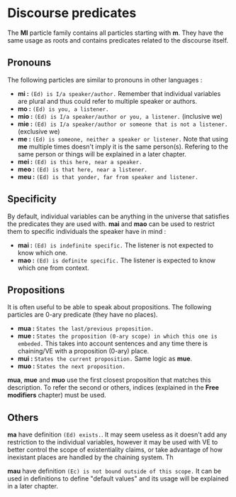# Discourse predicates

The __MI__ particle family contains all particles starting with __m__. They
have the same usage as roots and contains predicates related to the discourse
itself. 

## Pronouns

The following particles are similar to pronouns in other languages :

- __mi :__ `(Ed) is I/a speaker/author.` Remember that individual variables are
  plural and thus could refer to multiple speaker or authors.
- __mo :__ `(Ed) is you, a listener.`
- __mio :__ `(Ed) is I/a speaker/author or you, a listener.` (inclusive we)
- __mie :__ `(Ed) is I/a speaker/author or someone that is not a listener.`
  (exclusive we)
- __me :__ `(Ed) is someone, neither a speaker or listener.` Note that using
  __me__ multiple times doesn't imply it is the same person(s). Refering to the
  same person or things will be explained in a later chapter.
- __mei :__ `(Ed) is this here, near a speaker.`
- __meo :__ `(Ed) is that here, near a listener.`
- __meu :__ `(Ed) is that yonder, far from speaker and listener.`

## Specificity

By default, individual variables can be anything in the universe that satisfies
the predicates they are used with. __mai__ and __mao__ can be used to restrict
them to specific individuals the speaker have in mind :
- __mai :__ `(Ed) is indefinite specific.` The listener is not expected to know
  which one.
- __mao :__ `(Ed) is definite specific.` The listener is expected to know which
  one from context.

## Propositions

It is often useful to be able to speak about propositions. The following
particles are 0-ary predicate (they have no places). 

- __mua :__ `States the last/previous proposition.`
- __mue :__ `States the proposition (0-ary scope) in which this one is embeded.`
  This takes into account sentences and any time there is chaining/VE with a
  proposition (0-ary) place.
- __mui :__ `States the current proposition.` Same logic as __mue__.
- __muo :__ `States the next proposition.`

__mua__, __mue__ and __muo__ use the first closest proposition that matches this
description. To refer the second or others, indices (explained in the __Free
modifiers__ chapter) must be used.

## Others

__ma__ have definition `(Ed) exists.`. It may seem useless as it doesn't add
any restriction to the individual variables, however it may be used with VE to
better control the scope of existentiality claims, or take advantage of how
inexistant places are handled by the chaining system. Th

__mau__ have definition `(Ec) is not bound outside of this scope.` It can be
used in definitions to define "default values" and its usage will be explained
in a later chapter.

